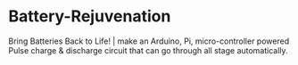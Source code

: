 # Battery-Rejuvenation
Bring Batteries Back to Life! | make an Arduino, Pi, micro-controller powered Pulse charge &amp; discharge circuit that can go through all stage automatically.
